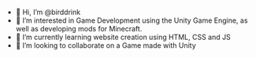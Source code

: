- 👋 Hi, I’m @birddrink
- 👀 I’m interested in Game Development using the Unity Game Engine, as well as developing mods for Minecraft.
- 🌱 I’m currently learning website creation using HTML, CSS and JS
- 💞️ I’m looking to collaborate on a Game made with Unity

